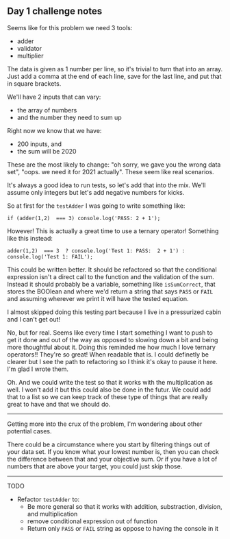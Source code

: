 ## Day 1 challenge notes

Seems like for this problem we need 3 tools:
- adder
- validator
- multiplier

The data is given as 1 number per line, so it's trivial to turn that into an
array. Just add a comma at the end of each line, save for the last line, and put
that in square brackets.

We'll have 2 inputs that can vary:
- the array of numbers
- and the number they need to sum up

Right now we know that we have:
- 200 inputs, and
- the sum will be 2020

These are the most likely to change: "oh sorry, we gave you the wrong data set",
"oops. we need it for 2021 actually". These seem like real scenarios.

It's always a good idea to run tests, so let's add that into the mix. We'll
assume only integers but let's add negative numbers for kicks.

So at first for the `testAdder` I was going to write something like:

`if (adder(1,2)  === 3) console.log('PASS: 2 + 1');`

However! This is actually a great time to use a ternary operator! Something like
this instead:

`adder(1,2)  === 3  ? console.log('Test 1: PASS:  2 + 1') : console.log('Test 1: FAIL');`

This could be written better. It should be refactored so that the conditional
expression isn't a direct call to the function and the validation of the sum.
Instead it should probably be a variable, something like `isSumCorrect`, that
stores the BOOlean and where we'd return a string that says `PASS` or `FAIL` and
assuming wherever we print it will have the tested equation.

I almost skipped doing this testing part because I live in a pressurized cabin
and I can't get out!

No, but for real. Seems like every time I start something I want to push to get
it done and out of the way as opposed to slowing down a bit and being more
thoughtful about it. Doing this reminded me how much I love ternary operators!!
They're so great! When readable that is. I could definetly be clearer but I see
the path to refactoring so I think it's okay to pause it here. I'm glad I wrote
them.

Oh. And we could write the test so that it works with the multiplication as
well. I won't add it but this could also be done in the futur. We could add that
to a list so we can keep track of these type of things that are really great to
have and that we should do.

-----------------------------------

Getting more into the crux of the problem, I'm wondering about other potential
cases.

There could be a circumstance where you start by filtering things out of your
data set. If you know what your lowest number is, then you can check the
difference between that and your objective sum. Or if you have a lot of numbers
that are above your target, you could just skip those.

------------------------------------

TODO
- Refactor `testAdder` to:
  - Be more general so that it works with addition, substraction, division, and
    multiplication
  - remove conditional expression out of function
  - Return only `PASS` or `FAIL` string as oppose to having the console in it
